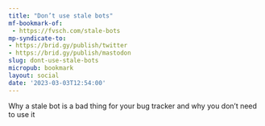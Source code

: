```yaml
---
title: "Don’t use stale bots"
mf-bookmark-of:
 - https://fvsch.com/stale-bots
mp-syndicate-to:
- https://brid.gy/publish/twitter
- https://brid.gy/publish/mastodon
slug: dont-use-stale-bots
micropub: bookmark
layout: social
date: '2023-03-03T12:54:00'
---
```

Why a stale bot is a bad thing for your bug tracker and why you don’t need to use it